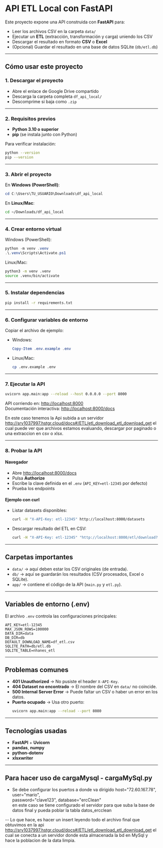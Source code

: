 #  API ETL Local con FastAPI

Este proyecto expone una API construida con **FastAPI** para:
- Leer los archivos CSV en la carpeta `data/`
- Ejecutar un **ETL** (extracción, transformación y carga) uniendo los CSV
- Descargar el resultado en formato **CSV** o **Excel**
- (Opcional) Guardar el resultado en una base de datos SQLite (`db/etl.db`)

---

##  Cómo usar este proyecto

### 1. Descargar el proyecto
- Abre el enlace de Google Drive compartido
- Descarga la carpeta completa `df_api_local/`
- Descomprime si baja como `.zip`

---

### 2. Requisitos previos
- **Python 3.10 o superior**
- **pip** (se instala junto con Python)

Para verificar instalación:
```bash
python --version
pip --version
```

---

### 3. Abrir el proyecto
En **Windows (PowerShell)**:
```powershell
cd C:\Users\TU_USUARIO\Downloads\df_api_local
```

En **Linux/Mac**:
```bash
cd ~/Downloads/df_api_local
```

---

### 4. Crear entorno virtual
Windows (PowerShell):
```powershell
python -m venv .venv
.\.venv\Scripts\Activate.ps1
```

Linux/Mac:
```bash
python3 -m venv .venv
source .venv/bin/activate
```

---

### 5. Instalar dependencias
```bash
pip install -r requirements.txt
```

---

### 6. Configurar variables de entorno
Copiar el archivo de ejemplo:
- Windows:
  ```powershell
  Copy-Item .env.example .env
  ```
- Linux/Mac:
  ```bash
  cp .env.example .env
  ```


---

### 7. Ejecutar la API
```bash
uvicorn app.main:app --reload --host 0.0.0.0 --port 8000
```

API corriendo en:
[http://localhost:8000](http://localhost:8000)  
Documentación interactiva: [http://localhost:8000/docs](http://localhost:8000/docs)

En este caso tenemos la Api subida a un servidor http://srv1037997.hstgr.cloud/docs#/ETL/etl_download_etl_download_get
el cual puede ver que archivos estamos evaluando, descargar por paginado o una extraccion en csv o xlsx.

---

### 8. Probar la API

#### Navegador
- Abre [http://localhost:8000/docs](http://localhost:8000/docs)
- Pulsa **Authorize**
- Escribe la clave definida en el `.env` (`API_KEY=etl-12345` por defecto)
- Prueba los endpoints

#### Ejemplo con curl
- Listar datasets disponibles:
  ```bash
  curl -H "X-API-Key: etl-12345" http://localhost:8000/datasets
  ```

- Descargar resultado del ETL en CSV:
  ```bash
  curl -H "X-API-Key: etl-12345" "http://localhost:8000/etl/download?format=csv" -o df_etl.csv
  ```

---

## Carpetas importantes

- `data/` → aquí deben estar los CSV originales (de entrada).
- `db/` → aquí se guardarán los resultados (CSV procesados, Excel o SQLite).
- `app/` → contiene el código de la API (`main.py` y `etl.py`).

---

## Variables de entorno (.env)

El archivo `.env` controla las configuraciones principales:

```env
API_KEY=etl-12345          
MAX_JSON_ROWS=100000       
DATA_DIR=data              
DB_DIR=db                  
DEFAULT_DOWNLOAD_NAME=df_etl.csv
SQLITE_PATH=db/etl.db
SQLITE_TABLE=nhanes_etl
```

---

## Problemas comunes

- **401 Unauthorized** → No pusiste el header `X-API-Key`.  
- **404 Dataset no encontrado** → El nombre del CSV en `data/` no coincide.  
- **500 Internal Server Error** → Puede faltar un CSV o haber un error en los datos.  
- **Puerto ocupado** → Usa otro puerto:
  ```bash
  uvicorn app.main:app --reload --port 8080
  ```

---

## Tecnologías usadas
- **FastAPI** + **Uvicorn**
- **pandas**, **numpy**
- **python-dotenv**
- **xlsxwriter**
--------------------------------
## Para hacer uso de cargaMysql - cargaMySql.py

- Se debe configurar los puertos a donde va dirigido 
    host="72.60.167.78",      
    user="mario",    
    password="clave123",
    database="ercClean"  
en este caso se tiene configurado el servidor para que suba la base de datos final y pueda poblar la tabla datos_ercclean

-- Lo que hace, es hacer un insert leyendo todo el archivo final que obtuvimos en la api http://srv1037997.hstgr.cloud/docs#/ETL/etl_download_etl_download_get
  el cual se conecta a un servidor donde esta almacenada la bd en MySql y hace la poblacion de la data limpia. 
  


